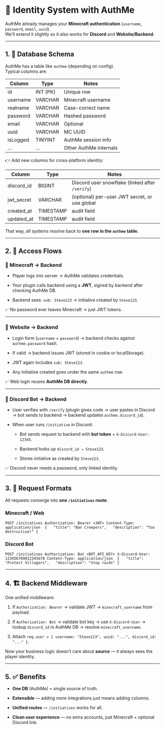 
# 🔑 Identity System with AuthMe

AuthMe already manages your **Minecraft authentication** (`username`, `password`, `email`, `uuid`).  
We’ll extend it slightly so it also works for **Discord** and **Website/Backend**.

---

## 1. 🔎 Database Schema

AuthMe has a table like `authme` (depending on config).  
Typical columns are:

|Column|Type|Notes|
|---|---|---|
|id|INT (PK)|Unique row|
|username|VARCHAR|Minecraft username|
|realname|VARCHAR|Case-correct name|
|password|VARCHAR|Hashed password|
|email|VARCHAR|Optional|
|uuid|VARCHAR|MC UUID|
|isLogged|TINYINT|AuthMe session info|
|…|…|Other AuthMe internals|

👉 Add new columns for cross-platform identity:

|Column|Type|Notes|
|---|---|---|
|discord_id|BIGINT|Discord user snowflake (linked after `/verify`)|
|jwt_secret|VARCHAR|(optional) per-user JWT secret, or use global|
|created_at|TIMESTAMP|audit field|
|updated_at|TIMESTAMP|audit field|

That way, all systems resolve back to **one row in the `authme` table**.

---

## 2. 🔄 Access Flows

### 🔹 Minecraft → Backend

- Player logs into server → AuthMe validates credentials.
    
- Your plugin calls backend using a **JWT**, signed by backend after checking AuthMe DB.
    
- Backend sees: `sub: Steve123` → initiative created by `Steve123`.
    

✅ No password ever leaves Minecraft → just JWT tokens.

---

### 🔹 Website → Backend

- Login form (`username` + `password`) → backend checks against `authme.password` hash.
    
- If valid → backend issues JWT (stored in cookie or localStorage).
    
- JWT again includes `sub: Steve123`.
    
- Any initiative created goes under the same `authme` row.
    

✅ Web login reuses **AuthMe DB directly**.

---

### 🔹 Discord Bot → Backend

- User verifies with `/verify` (plugin gives code → user pastes in Discord → bot sends to backend → backend updates `authme.discord_id`).
    
- When user runs `/initiative` in Discord:
    
    - Bot sends request to backend with **bot token** + `X-Discord-User: 12345`.
        
    - Backend looks up `discord_id → Steve123`.
        
    - Stores initiative as created by `Steve123`.
        

✅ Discord never needs a password, only linked identity.

---

## 3. 🔐 Request Formats

All requests converge into **one `/initiatives` route**:

### Minecraft / Web

`POST /initiatives Authorization: Bearer <JWT> Content-Type: application/json  {   "title": "Ban Creepers",   "description": "Too destructive!" }`

### Discord Bot

`POST /initiatives Authorization: Bot <BOT_API_KEY> X-Discord-User: 123456789012345678 Content-Type: application/json  {   "title": "Protect Villagers",   "description": "Stop raids" }`

---

## 4. 🏗 Backend Middleware

One unified middleware:

1. If `Authorization: Bearer` → validate JWT → `minecraft_username` from payload.
    
2. If `Authorization: Bot` → validate bot key → use `X-Discord-User` → lookup `discord_id` in AuthMe DB → resolve `minecraft_username`.
    
3. Attach `req.user = { username: "Steve123", uuid: "...", discord_id: "..." }`.
    

Now your business logic doesn’t care about **source** — it always sees the player identity.

---

## 5. ✅ Benefits

- **One DB** (AuthMe) = single source of truth.
    
- **Extensible** — adding more integrations just means adding columns.
    
- **Unified routes** — `/initiatives` works for all.
    
- **Clean user experience** — no extra accounts, just Minecraft + optional Discord link.